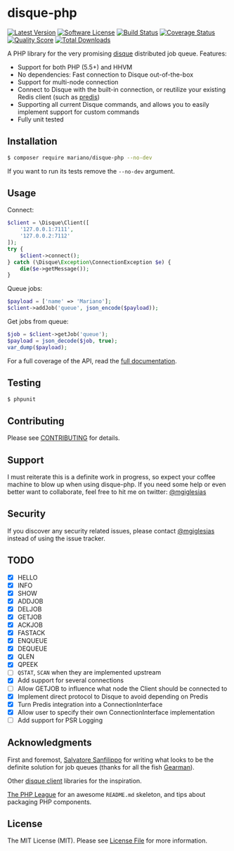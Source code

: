 # disque-php

[![Latest Version](https://poser.pugx.org/mariano/disque-php/v/stable)](https://packagist.org/packages/s12v/phpque)
[![Software License](https://img.shields.io/badge/license-MIT-brightgreen.svg?style=flat-square)](LICENSE.md)
[![Build Status](https://img.shields.io/travis/mariano/disque-php/master.svg?style=flat-square)](https://travis-ci.org/mariano/disque-php)
[![Coverage Status](https://img.shields.io/scrutinizer/coverage/g/mariano/disque-php.svg?style=flat-square)](https://scrutinizer-ci.com/g/mariano/disque-php/code-structure)
[![Quality Score](https://img.shields.io/scrutinizer/g/mariano/disque-php.svg?style=flat-square)](https://scrutinizer-ci.com/g/mariano/disque-php)
[![Total Downloads](https://img.shields.io/packagist/dt/mariano/disque-php.svg?style=flat-square)](https://packagist.org/packages/mariano/disque-php)

A PHP library for the very promising [disque](https://github.com/antirez/disque)
distributed job queue. Features:

* Support for both PHP (5.5+) and HHVM
* No dependencies: Fast connection to Disque out-of-the-box
* Support for multi-node connection
* Connect to Disque with the built-in connection, or reutilize your existing Redis client (such as [predis](https://github.com/nrk/predis))
* Supporting all current Disque commands, and allows you to easily implement support for custom commands
* Fully unit tested

## Installation

```bash
$ composer require mariano/disque-php --no-dev
```

If you want to run its tests remove the `--no-dev` argument.

## Usage

Connect:

```php
$client = \Disque\Client([
    '127.0.0.1:7111',
    '127.0.0.2:7112'
]);
try {
    $client->connect();
} catch (\Disque\Exception\ConnectionException $e) {
    die($e->getMessage());
}
```

Queue jobs:

```php
$payload = ['name' => 'Mariano'];
$client->addJob('queue', json_encode($payload));
```

Get jobs from queue:

```php
$job = $client->getJob('queue');
$payload = json_decode($job, true);
var_dump($payload);
```

For a full coverage of the API, read the [full documentation](docs/README.md).

## Testing

``` bash
$ phpunit
```

## Contributing

Please see [CONTRIBUTING](CONTRIBUTING.md) for details.

## Support

I must reiterate this is a definite work in progress, so expect your coffee
machine to blow up when using disque-php. If you need some help or even better
want to collaborate, feel free to hit me on twitter: 
[@mgiglesias](https://twitter.com/mgiglesias)

## Security

If you discover any security related issues, please contact [@mgiglesias](https://twitter.com/mgiglesias)
instead of using the issue tracker.

## TODO

- [x] HELLO
- [x] INFO
- [x] SHOW
- [x] ADDJOB
- [x] DELJOB
- [x] GETJOB
- [x] ACKJOB
- [x] FASTACK
- [x] ENQUEUE
- [x] DEQUEUE
- [x] QLEN
- [x] QPEEK
- [ ] `QSTAT`, `SCAN` when they are implemented upstream
- [x] Add support for several connections
- [ ] Allow GETJOB to influence what node the Client should be connected to
- [x] Implement direct protocol to Disque to avoid depending on Predis
- [x] Turn Predis integration into a ConnectionInterface
- [x] Allow user to specify their own ConnectionInterface implementation
- [ ] Add support for PSR Logging

## Acknowledgments

First and foremost, [Salvatore Sanfilippo](https://twitter.com/antirez) for writing what looks to be the
definite solution for job queues (thanks for all the fish [Gearman](http://gearman.org/)).

Other [disque client](https://github.com/antirez/disque#client-libraries) 
libraries for the inspiration.

[The PHP League](https://thephpleague.com) for an awesome `README.md` skeleton,
and tips about packaging PHP components.

## License

The MIT License (MIT). Please see [License File](LICENSE.md) for more information.
